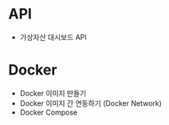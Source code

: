 # API
- 가상자산 대시보드 API

# Docker
- Docker 이미지 만들기
- Docker 이미지 간 연동하기 (Docker Network) 
- Docker Compose

